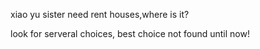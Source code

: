 xiao yu sister need rent houses,where is it?

look for serveral choices, best choice not found until now!
